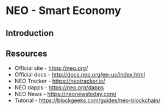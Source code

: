 # NEO - Smart Economy
## Introduction

## Resources 
* Official site - https://neo.org/
* Official docs - http://docs.neo.org/en-us/index.html
* NEO Tracker - https://neotracker.io/
* NEO dapps - https://neo.org/dapps 
* NEO News - https://neonewstoday.com/
* Tutorial - https://blockgeeks.com/guides/neo-blockchain/

